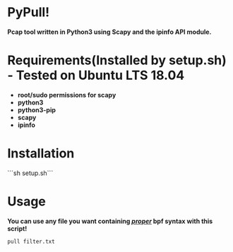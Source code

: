 <h1>PyPull!</h1>
<strong><b>Pcap tool written in Python3 using Scapy and the ipinfo API module.</b></strong>
<h1>Requirements(Installed by setup.sh) - Tested on Ubuntu LTS 18.04</h1>
<ul><strong><b>
 <li>root/sudo permissions for scapy</li>
 <li>python3</li>
 <li>python3-pip</li>
 <li>scapy</li>
 <li>ipinfo</li>
</ul></b></strong>

<h1>Installation</h1>
```sh setup.sh```



<h1>Usage</h1> 
<b>You can use any file you want containing <u><em>proper</em></u> bpf syntax with this script!</b>

```pull filter.txt```
